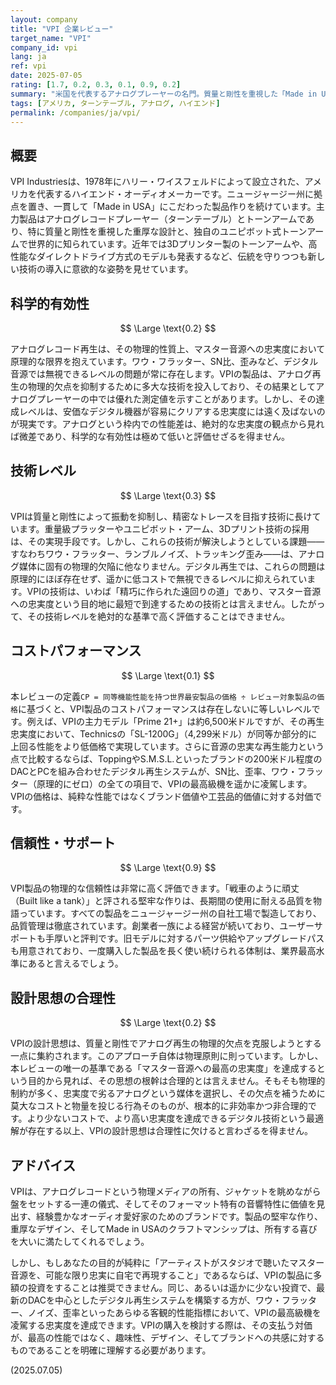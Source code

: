 ```yaml
---
layout: company
title: "VPI 企業レビュー"
target_name: "VPI"
company_id: vpi
lang: ja
ref: vpi
date: 2025-07-05
rating: [1.7, 0.2, 0.3, 0.1, 0.9, 0.2]
summary: "米国を代表するアナログプレーヤーの名門。質量と剛性を重視した「Made in USA」の堅牢な製品群で知られます。しかし、本レビューの唯一の基準である「マスター音源への忠実度」という科学的視点から見ると、その技術と設計思想は根本的に非効率であり、最新デジタル技術の絶対性能とコストパフォーマンスには全く及びません。趣味性と工芸品的価値に特化した製品と言えます。"
tags: [アメリカ, ターンテーブル, アナログ, ハイエンド]
permalink: /companies/ja/vpi/
---
```


## 概要

VPI Industriesは、1978年にハリー・ワイスフェルドによって設立された、アメリカを代表するハイエンド・オーディオメーカーです。ニュージャージー州に拠点を置き、一貫して「Made in USA」にこだわった製品作りを続けています。主力製品はアナログレコードプレーヤー（ターンテーブル）とトーンアームであり、特に質量と剛性を重視した重厚な設計と、独自のユニピボット式トーンアームで世界的に知られています。近年では3Dプリンター製のトーンアームや、高性能なダイレクトドライブ方式のモデルも発表するなど、伝統を守りつつも新しい技術の導入に意欲的な姿勢を見せています。

## 科学的有効性

$$ \Large \text{0.2} $$

アナログレコード再生は、その物理的性質上、マスター音源への忠実度において原理的な限界を抱えています。ワウ・フラッター、SN比、歪みなど、デジタル音源では無視できるレベルの問題が常に存在します。VPIの製品は、アナログ再生の物理的欠点を抑制するために多大な技術を投入しており、その結果としてアナログプレーヤーの中では優れた測定値を示すことがあります。しかし、その達成レベルは、安価なデジタル機器が容易にクリアする忠実度には遠く及ばないのが現実です。アナログという枠内での性能差は、絶対的な忠実度の観点から見れば微差であり、科学的な有効性は極めて低いと評価せざるを得ません。

## 技術レベル

$$ \Large \text{0.3} $$

VPIは質量と剛性によって振動を抑制し、精密なトレースを目指す技術に長けています。重量級プラッターやユニピボット・アーム、3Dプリント技術の採用は、その実現手段です。しかし、これらの技術が解決しようとしている課題――すなわちワウ・フラッター、ランブルノイズ、トラッキング歪み――は、アナログ媒体に固有の物理的欠陥に他なりません。デジタル再生では、これらの問題は原理的にほぼ存在せず、遥かに低コストで無視できるレベルに抑えられています。VPIの技術は、いわば「精巧に作られた遠回りの道」であり、マスター音源への忠実度という目的地に最短で到達するための技術とは言えません。したがって、その技術レベルを絶対的な基準で高く評価することはできません。

## コストパフォーマンス

$$ \Large \text{0.1} $$

本レビューの定義`CP = 同等機能性能を持つ世界最安製品の価格 ÷ レビュー対象製品の価格`に基づくと、VPI製品のコストパフォーマンスは存在しないに等しいレベルです。例えば、VPIの主力モデル「Prime 21+」は約6,500米ドルですが、その再生忠実度において、Technicsの「SL-1200G」（4,299米ドル）が同等か部分的に上回る性能をより低価格で実現しています。さらに音源の忠実な再生能力という点で比較するならば、ToppingやS.M.S.L.といったブランドの200米ドル程度のDACとPCを組み合わせたデジタル再生システムが、SN比、歪率、ワウ・フラッター（原理的にゼロ）の全ての項目で、VPIの最高級機を遥かに凌駕します。VPIの価格は、純粋な性能ではなくブランド価値や工芸品的価値に対する対価です。

## 信頼性・サポート

$$ \Large \text{0.9} $$

VPI製品の物理的な信頼性は非常に高く評価できます。「戦車のように頑丈（Built like a tank）」と評される堅牢な作りは、長期間の使用に耐える品質を物語っています。すべての製品をニュージャージー州の自社工場で製造しており、品質管理は徹底されています。創業者一族による経営が続いており、ユーザーサポートも手厚いと評判です。旧モデルに対するパーツ供給やアップグレードパスも用意されており、一度購入した製品を長く使い続けられる体制は、業界最高水準にあると言えるでしょう。

## 設計思想の合理性

$$ \Large \text{0.2} $$

VPIの設計思想は、質量と剛性でアナログ再生の物理的欠点を克服しようとする一点に集約されます。このアプローチ自体は物理原則に則っています。しかし、本レビューの唯一の基準である「マスター音源への最高の忠実度」を達成するという目的から見れば、その思想の根幹は合理的とは言えません。そもそも物理的制約が多く、忠実度で劣るアナログという媒体を選択し、その欠点を補うために莫大なコストと物量を投じる行為そのものが、根本的に非効率かつ非合理的です。より少ないコストで、より高い忠実度を達成できるデジタル技術という最適解が存在する以上、VPIの設計思想は合理性に欠けると言わざるを得ません。

## アドバイス

VPIは、アナログレコードという物理メディアの所有、ジャケットを眺めながら盤をセットする一連の儀式、そしてそのフォーマット特有の音響特性に価値を見出す、経験豊かなオーディオ愛好家のためのブランドです。製品の堅牢な作り、重厚なデザイン、そしてMade in USAのクラフトマンシップは、所有する喜びを大いに満たしてくれるでしょう。

しかし、もしあなたの目的が純粋に「アーティストがスタジオで聴いたマスター音源を、可能な限り忠実に自宅で再現すること」であるならば、VPIの製品に多額の投資をすることは推奨できません。同じ、あるいは遥かに少ない投資で、最新のDACを中心としたデジタル再生システムを構築する方が、ワウ・フラッター、ノイズ、歪率といったあらゆる客観的性能指標において、VPIの最高級機を凌駕する忠実度を達成できます。VPIの購入を検討する際は、その支払う対価が、最高の性能ではなく、趣味性、デザイン、そしてブランドへの共感に対するものであることを明確に理解する必要があります。

(2025.07.05)

